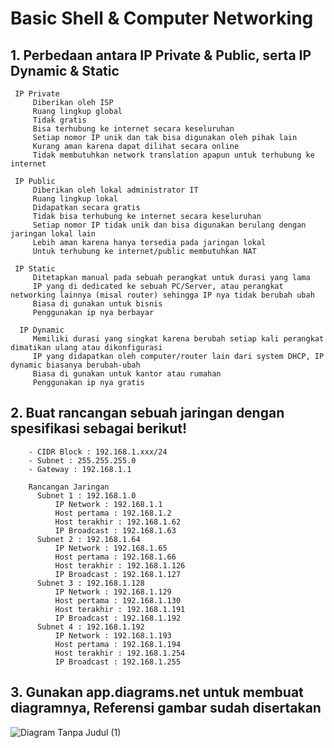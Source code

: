# Basic Shell & Computer Networking
 ## 1. Perbedaan antara IP Private & Public, serta IP Dynamic & Static
     
     IP Private
         Diberikan oleh ISP 
         Ruang lingkup global 
         Tidak gratis 
         Bisa terhubung ke internet secara keseluruhan 
         Setiap nomor IP unik dan tak bisa digunakan oleh pihak lain
         Kurang aman karena dapat dilihat secara online
         Tidak membutuhkan network translation apapun untuk terhubung ke internet

     IP Public
         Diberikan oleh lokal administrator IT
         Ruang lingkup lokal
         Didapatkan secara gratis
         Tidak bisa terhubung ke internet secara keseluruhan
         Setiap nomor IP tidak unik dan bisa digunakan berulang dengan jaringan lokal lain
         Lebih aman karena hanya tersedia pada jaringan lokal
         Untuk terhubung ke internet/public membutuhkan NAT

     IP Static
         Ditetapkan manual pada sebuah perangkat untuk durasi yang lama
         IP yang di dedicated ke sebuah PC/Server, atau perangkat networking lainnya (misal router) sehingga IP nya tidak berubah ubah
         Biasa di gunakan untuk bisnis
         Penggunakan ip nya berbayar
     
      IP Dynamic
         Memiliki durasi yang singkat karena berubah setiap kali perangkat dimatikan ulang atau dikonfigurasi
         IP yang didapatkan oleh computer/router lain dari system DHCP, IP dynamic biasanya berubah-ubah
         Biasa di gunakan untuk kantor atau rumahan
         Penggunakan ip nya gratis

##  2. Buat rancangan sebuah jaringan dengan spesifikasi sebagai berikut!
        - CIDR Block : 192.168.1.xxx/24
        - Subnet : 255.255.255.0
        - Gateway : 192.168.1.1

        Rancangan Jaringan
          Subnet 1 : 192.168.1.0
              IP Network : 192.168.1.1
              Host pertama : 192.168.1.2
              Host terakhir : 192.168.1.62
              IP Broadcast : 192.168.1.63
          Subnet 2 : 192.168.1.64
              IP Network : 192.168.1.65
              Host pertama : 192.168.1.66
              Host terakhir : 192.168.1.126
              IP Broadcast : 192.168.1.127
          Subnet 3 : 192.168.1.128
              IP Network : 192.168.1.129
              Host pertama : 192.168.1.130
              Host terakhir : 192.168.1.191
              IP Broadcast : 192.168.1.192
          Subnet 4 : 192.168.1.192
              IP Network : 192.168.1.193
              Host pertama : 192.168.1.194
              Host terakhir : 192.168.1.254
              IP Broadcast : 192.168.1.255

##  3. Gunakan app.diagrams.net untuk membuat diagramnya, Referensi gambar sudah disertakan
   ![Diagram Tanpa Judul (1)](https://github.com/wilsonakbar/devops18-dumbways-WilsonAkbar/assets/132327628/4f679c34-c888-41a2-bcb5-9c653aa3288d)

